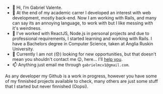 - 👋 Hi, I’m Gabriel Valente.
- 👀 At the end of my academic carrer I developed an interest with web development, mostly back-end. Now I am working with Rails, and many can say its an annoying language, to work with but I like messing with it's weirdness.
- 🌱 I've worked with ReactJS, Node.js in personal projects and due to professional requirements, I started learning and working with Rails. I have a Bachelors degree in Computer Science, taken at Anglia Ruskin University.
- 💞️ Currently I am not (😞) looking for new opportunities, but that doesn't mean you shouldn't contact me 😉, here... I'll [help you](mailto:gabrielmcv1@gmail.com). 
- 📫 Anything just email me through `gabrielmcv1@gmail.com`.

As any developer my Github is a work in progress, however you have some of my finnished projects available to check, many others are just some stuff that I started but never finnished (Oopsi).
